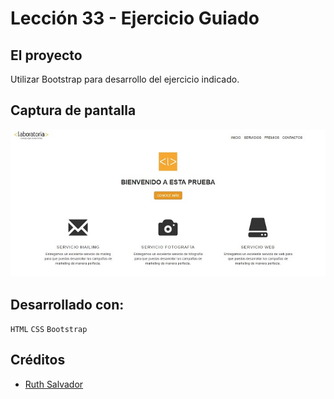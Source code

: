 # Lección 33 - Ejercicio Guiado

## El proyecto
Utilizar Bootstrap para desarrollo del ejercicio indicado.

## Captura de pantalla

![page](assets/img/img-readme/page.jpg)


## Desarrollado con:
`HTML` `CSS` `Bootstrap`

##  Créditos
* [Ruth Salvador](https://github.com/RuthSalvador)
